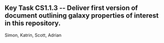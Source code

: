 ## Key Task CS1.1.3 -- Deliver first version of document outlining galaxy properties of interest in this repository.
Simon, Katrin, Scott, Adrian
